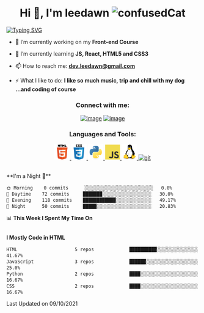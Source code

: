 <h1 align="center">Hi 👋, I'm leedawn <img src="https://emoji.gg/assets/emoji/5041-confusedcat.png" width="64px" height="64px" alt="confusedCat"></h1>

[![Typing SVG](https://readme-typing-svg.herokuapp.com?color=%23FCC419&center=true&vCenter=true&width=854&height=72&lines=Welcome+to+my+Github+Profile!;I'm+a+Front+end+developer;I'm+Growing+programmer)](https://git.io/typing-svg)

- 🔭 I’m currently working on my **Front-end Course**

- 🌱 I’m currently learning **JS, React, HTML5 and CSS3**

- 📫 How to reach me: **dev.leedawn@gmail.com**

- ⚡ What I like to do: **I like so much music, trip and chill with my dog ...and coding of course**

<h3 align="center">Connect with me:</h3>
<div align="center">

[![image](https://img.shields.io/badge/Twitter-1DA1F2?style=for-the-badge&logo=twitter&logoColor=white)](https://twitter.com/leedawnnn)
[![image](https://img.shields.io/badge/Gmail-D14836?style=for-the-badge&logo=gmail&logoColor=white)](mailto:produtor.dev.leedawn@gmail.com)
  
</div>

<h3 align="center">Languages and Tools:</h3>

<p align="center"> 
  <a href="https://www.w3.org/html/" target="_blank"> 
    <img src="https://raw.githubusercontent.com/devicons/devicon/master/icons/html5/html5-original-wordmark.svg" alt="html5" width="40" height="40"/> 
  </a>
  <a href="https://www.w3schools.com/css/" target="_blank"> 
    <img src="https://raw.githubusercontent.com/devicons/devicon/master/icons/css3/css3-original-wordmark.svg" alt="css3" width="40" height="40"/> 
  </a> 
  <a href="https://www.python.org" target="_blank"> 
    <img src="https://raw.githubusercontent.com/devicons/devicon/master/icons/python/python-original.svg" alt="python" width="40" height="40"/> 
  </a>  
  <a href="https://developer.mozilla.org/en-US/docs/Web/JavaScript" target="_blank"> 
    <img src="https://raw.githubusercontent.com/devicons/devicon/master/icons/javascript/javascript-original.svg" alt="javascript" width="40" height="40"/> 
  </a> 
  <a href="https://www.linux.org/" target="_blank"> 
    <img src="https://raw.githubusercontent.com/devicons/devicon/master/icons/linux/linux-original.svg" alt="linux" width="40" height="40"/> 
  </a> 
  <a href="https://git-scm.com/" target="_blank"> 
    <img src="https://www.vectorlogo.zone/logos/git-scm/git-scm-icon.svg" alt="git" width="40" height="40"/> 
  </a>
</p>
<br>
<!--START_SECTION:waka-->
**I'm a Night 🦉** 

```text
🌞 Morning    0 commits      ░░░░░░░░░░░░░░░░░░░░░░░░░   0.0% 
🌆 Daytime    72 commits     ███████░░░░░░░░░░░░░░░░░░   30.0% 
🌃 Evening    118 commits    ████████████░░░░░░░░░░░░░   49.17% 
🌙 Night      50 commits     █████░░░░░░░░░░░░░░░░░░░░   20.83%

```


📊 **This Week I Spent My Time On** 

```text
```

**I Mostly Code in HTML** 

```text
HTML                     5 repos             ██████████░░░░░░░░░░░░░░░   41.67% 
JavaScript               3 repos             ██████░░░░░░░░░░░░░░░░░░░   25.0% 
Python                   2 repos             ████░░░░░░░░░░░░░░░░░░░░░   16.67% 
CSS                      2 repos             ████░░░░░░░░░░░░░░░░░░░░░   16.67%

```



 Last Updated on 09/10/2021
<!--END_SECTION:waka-->
